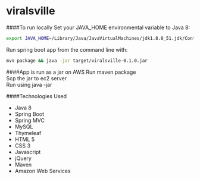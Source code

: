 # viralsville
####To run locally
Set your JAVA_HOME environmental variable to Java 8:
```bash
export JAVA_HOME=/Library/Java/JavaVirtualMachines/jdk1.8.0_51.jdk/Contents/Home/
```
Run spring boot app from the command line with:
```bash
mvn package && java -jar target/viralsville-0.1.0.jar
```

####App is run as a jar on AWS
Run maven package    
Scp the jar to ec2 server   
Run using java -jar    

####Technologies Used
- Java 8
- Spring Boot
- Spring MVC
- MySQL
- Thymeleaf
- HTML 5
- CSS 3
- Javascript
- jQuery
- Maven
- Amazon Web Services
